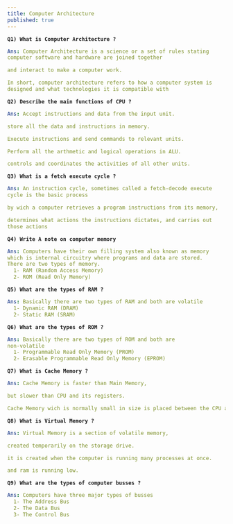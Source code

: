 ```yaml
---
title: Computer Architecture
published: true
---
```


**`Q1) What is Computer Architecture ?`**

```yaml
Ans: Computer Architecture is a science or a set of rules stating
computer software and hardware are joined together 

and interact to make a computer work. 

In short, computer architecture refers to how a computer system is
designed and what technologies it is compatible with
```

**`Q2) Describe the main functions of CPU ?`**

```yaml
Ans: Accept instructions and data from the input unit.

store all the data and instructions in memory.

Execute instructions and send commands to relevant units.

Perform all the arthmetic and logical operations in ALU.

controls and coordinates the activities of all other units.
```

**`Q3) What is a fetch execute cycle ?`**

```yaml
Ans: An instruction cycle, sometimes called a fetch-decode execute
cycle is the basic process

by wich a computer retrieves a program instructions from its memory,

determines what actions the instructions dictates, and carries out
those actions
```

**`Q4) Write A note on computer memory`** 

```yaml
Ans: Computers have their own filling system also known as memory
which is internal circuitry where programs and data are stored. 
There are two types of memory.
  1- RAM (Random Access Memory)
  2- ROM (Read Only Memory)
```

**`Q5) What are the types of RAM ?`**

```yaml
Ans: Basically there are two types of RAM and both are volatile
  1- Dynamic RAM (DRAM)
  2- Static RAM (SRAM)
```

**`Q6) What are the types of ROM ?`**

```yaml
Ans: Basically there are two types of ROM and both are
non-volatile
  1- Programmable Read Only Memory (PROM)
  2- Erasable Programmable Read Only Memory (EPROM)
```

**`Q7) What is Cache Memory ?`**

```yaml
Ans: Cache Memory is faster than Main Memory,

but slower than CPU and its registers.

Cache Memory wich is normally small in size is placed between the CPU and Main Memory
```

**`Q8) What is Virtual Memory ?`**

```yaml
Ans: Virtual Memory is a section of volatile memory,

created temporarily on the storage drive.

it is created when the computer is running many processes at once.

and ram is running low.
```

**`Q9) What are the types of computer busses ?`**

```yaml
Ans: Computers have three major types of busses
  1- The Address Bus
  2- The Data Bus
  3- The Control Bus
```

